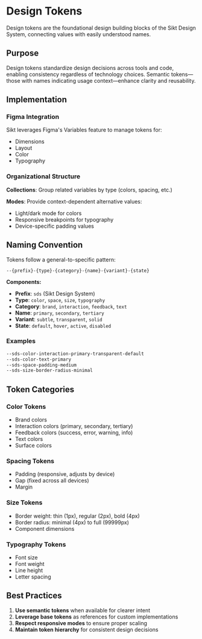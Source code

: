 # Design Tokens

Design tokens are the foundational design building blocks of the Sikt Design System, connecting values with easily understood names.

## Purpose

Design tokens standardize design decisions across tools and code, enabling consistency regardless of technology choices. Semantic tokens—those with names indicating usage context—enhance clarity and reusability.

## Implementation

### Figma Integration
Sikt leverages Figma's Variables feature to manage tokens for:
- Dimensions
- Layout
- Color
- Typography

### Organizational Structure

**Collections**: Group related variables by type (colors, spacing, etc.)

**Modes**: Provide context-dependent alternative values:
- Light/dark mode for colors
- Responsive breakpoints for typography
- Device-specific padding values

## Naming Convention

Tokens follow a general-to-specific pattern:

```
--{prefix}-{type}-{category}-{name}-{variant}-{state}
```

**Components:**
- **Prefix**: `sds` (Sikt Design System)
- **Type**: `color`, `space`, `size`, `typography`
- **Category**: `brand`, `interaction`, `feedback`, `text`
- **Name**: `primary`, `secondary`, `tertiary`
- **Variant**: `subtle`, `transparent`, `solid`
- **State**: `default`, `hover`, `active`, `disabled`

### Examples

```css
--sds-color-interaction-primary-transparent-default
--sds-color-text-primary
--sds-space-padding-medium
--sds-size-border-radius-minimal
```

## Token Categories

### Color Tokens
- Brand colors
- Interaction colors (primary, secondary, tertiary)
- Feedback colors (success, error, warning, info)
- Text colors
- Surface colors

### Spacing Tokens
- Padding (responsive, adjusts by device)
- Gap (fixed across all devices)
- Margin

### Size Tokens
- Border weight: thin (1px), regular (2px), bold (4px)
- Border radius: minimal (4px) to full (99999px)
- Component dimensions

### Typography Tokens
- Font size
- Font weight
- Line height
- Letter spacing

## Best Practices

1. **Use semantic tokens** when available for clearer intent
2. **Leverage base tokens** as references for custom implementations
3. **Respect responsive modes** to ensure proper scaling
4. **Maintain token hierarchy** for consistent design decisions
